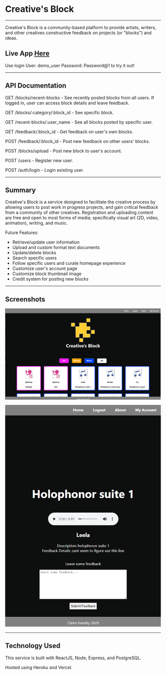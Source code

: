 # Creative's Block
---------------------------------------------
Creative's Block is a community-based platform to provide artists, writers, and other creatives constructive feedback on projects (or "blocks") and ideas.

## Live App [Here](https://creatives-block-client.vercel.app/)

Use login User: demo_user  Password: Password@1 to try it out!

------

## API Documentation

GET /blocks/recent-blocks - See recently posted blocks from all users. If logged in, user can access block details and leave feedback.

GET /blocks/:category/:block_id - See specific block.

GET /recent-blocks/:user_name - See all blocks posted by specific user.

GET /feedback/:block_id - Get feedback on user's own blocks.

POST /feedback/:block_id - Post new feedback on other users' blocks.

POST /blocks/upload - Post new block to user's account.

POST /users - Register new user.

POST /auth/login - Login existing user.


------

## Summary

Creative's Block is a service designed to facilitate the creative process by allowing users to post work in progress projects, and gain critical feedback from a community of other creatives. Registration and uploading content are free and open to most forms of media; specifically visual art (2D, video, animation), writing, and music.

Future Features:
- Retrieve/update user information
- Upload and custom format text documents
- Update/delete blocks
- Search specific users
- Follow specific users and curate homepage experience
- Customize user's account page
- Customize block thumbnail image
- Credit system for posting new blocks

------

## Screenshots

![Image of Homepage](./src/image_assets/screenshot1.png)

![Image of Block Page](./src/image_assets/screenshot2.png)

------

## Technology Used

This service is built with ReactJS, Node, Express, and PostgreSQL.

Hosted using Heroku and Vercel.